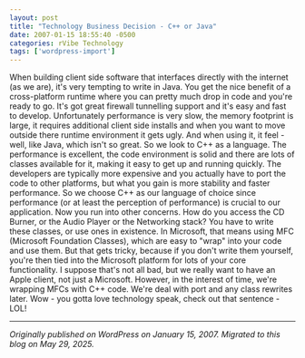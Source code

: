 ```yaml
---
layout: post
title: "Technology Business Decision - C++ or Java"
date: 2007-01-15 18:55:40 -0500
categories: rVibe Technology
tags: ['wordpress-import']
---
```


When building client side software that interfaces directly with the internet (as we are), it's very tempting to write in Java. You get the nice benefit of a cross-platform runtime where you can pretty much drop in code and you're ready to go. It's got great firewall tunnelling support and it's easy and fast to develop. Unfortunately performance is very slow, the memory footprint is large, it requires additional client side installs and when you want to move outside there runtime environment it gets ugly. And when using it, it feel - well, like Java, which isn't so great. So we look to C++ as a language. The performance is excellent, the code environment is solid and there are lots of classes available for it, making it easy to get up and running quickly. The developers are typically more expensive and you actually have to port the code to other platforms, but what you gain is more stability and faster performance. So we choose C++ as our language of choice since performance (or at least the perception of performance) is crucial to our application. Now you run into other concerns. How do you access the CD Burner, or the Audio Player or the Networking stack? You have to write these classes, or use ones in existence. In Microsoft, that means using MFC (Microsoft Foundation Classes), which are easy to "wrap" into your code and use them. But that gets tricky, because if you don't write them yourself, you're then tied into the Microsoft platform for lots of your core functionality. I suppose that's not all bad, but we really want to have an Apple client, not just a Microsoft. However, in the interest of time, we're wrapping MFCs with C++ code. We're deal with port and any class rewrites later. Wow - you gotta love technology speak, check out that sentence - LOL!

---

*Originally published on WordPress on January 15, 2007. Migrated to this blog on May 29, 2025.*
